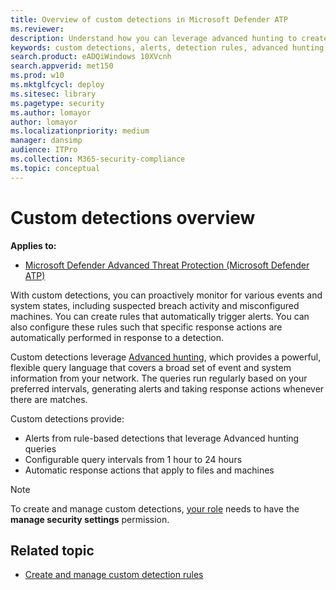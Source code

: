 ```yaml
---
title: Overview of custom detections in Microsoft Defender ATP
ms.reviewer: 
description: Understand how you can leverage advanced hunting to create custom detections and generate alerts
keywords: custom detections, alerts, detection rules, advanced hunting, hunt, query, response actions, intervals, mdatp, microsoft defender atp
search.product: eADQiWindows 10XVcnh
search.appverid: met150
ms.prod: w10
ms.mktglfcycl: deploy
ms.sitesec: library
ms.pagetype: security
ms.author: lomayor
author: lomayor
ms.localizationpriority: medium
manager: dansimp
audience: ITPro
ms.collection: M365-security-compliance 
ms.topic: conceptual
---
```



# Custom detections overview
**Applies to:**
- [Microsoft Defender Advanced Threat Protection (Microsoft Defender ATP)](https://go.microsoft.com/fwlink/p/?linkid=2069559)

With custom detections, you can proactively monitor for various events and system states, including suspected breach activity and misconfigured machines. You can create rules that automatically trigger alerts. You can also configure these rules such that specific response actions are automatically performed in response to a detection.

Custom detections leverage [Advanced hunting](overview-hunting.md), which provides a powerful, flexible query language that covers a broad set of event and system information from your network. The queries run regularly based on your preferred intervals, generating alerts and taking response actions whenever there are matches.

Custom detections provide:
- Alerts from rule-based detections that leverage Advanced hunting queries
- Configurable query intervals from 1 hour to 24 hours
- Automatic response actions that apply to files and machines

>[!NOTE]
>To create and manage custom detections, [your role](user-roles.md#create-roles-and-assign-the-role-to-an-azure-active-directory-group) needs to have the **manage security settings** permission.

## Related topic
- [Create and manage custom detection rules](custom-detection-rules.md)